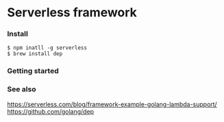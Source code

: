 # Serverless framework

### Install

```
$ npm inatll -g serverless
$ brew install dep
```

### Getting started

### See also

https://serverless.com/blog/framework-example-golang-lambda-support/
https://github.com/golang/dep


